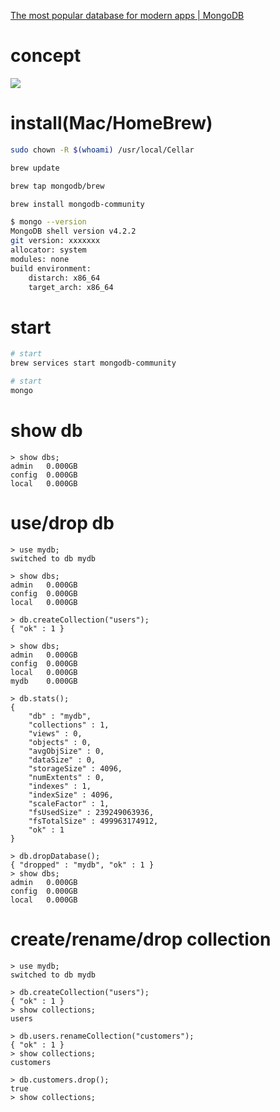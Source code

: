 [The most popular database for modern apps | MongoDB](https://www.mongodb.com/)


# concept

![](https://i.gyazo.com/0faa8222efd17ed826895dcad8c4fbd0.png)

# install(Mac/HomeBrew)

```sh
sudo chown -R $(whoami) /usr/local/Cellar

brew update

brew tap mongodb/brew

brew install mongodb-community

$ mongo --version
MongoDB shell version v4.2.2
git version: xxxxxxx
allocator: system
modules: none
build environment:
    distarch: x86_64
    target_arch: x86_64
```

# start
```sh
# start
brew services start mongodb-community

# start
mongo
```

# show db
```
> show dbs;
admin   0.000GB
config  0.000GB
local   0.000GB
```

# use/drop db
```
> use mydb;
switched to db mydb

> show dbs;
admin   0.000GB
config  0.000GB
local   0.000GB

> db.createCollection("users");
{ "ok" : 1 }

> show dbs;
admin   0.000GB
config  0.000GB
local   0.000GB
mydb    0.000GB

> db.stats();
{
	"db" : "mydb",
	"collections" : 1,
	"views" : 0,
	"objects" : 0,
	"avgObjSize" : 0,
	"dataSize" : 0,
	"storageSize" : 4096,
	"numExtents" : 0,
	"indexes" : 1,
	"indexSize" : 4096,
	"scaleFactor" : 1,
	"fsUsedSize" : 239249063936,
	"fsTotalSize" : 499963174912,
	"ok" : 1
}

> db.dropDatabase();
{ "dropped" : "mydb", "ok" : 1 }
> show dbs;
admin   0.000GB
config  0.000GB
local   0.000GB
```

# create/rename/drop collection
```
> use mydb;
switched to db mydb

> db.createCollection("users");
{ "ok" : 1 }
> show collections;
users

> db.users.renameCollection("customers");
{ "ok" : 1 }
> show collections;
customers

> db.customers.drop();
true
> show collections;
```




